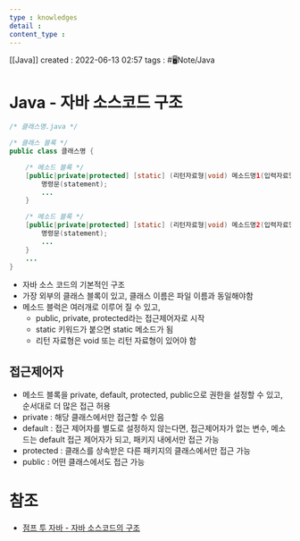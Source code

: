 ```yaml
---
type : knowledges
detail : 
content_type :
---
```


[[Java]]
created : 2022-06-13 02:57
tags : #🖥️Note/Java 

# Java - 자바 소스코드 구조
```java
/* 클래스명.java */

/* 클래스 블록 */
public class 클래스명 {

    /* 메소드 블록 */
    [public|private|protected] [static] (리턴자료형|void) 메소드명1(입력자료형 매개변수, ...) {
        명령문(statement);
        ...
    }

    /* 메소드 블록 */
    [public|private|protected] [static] (리턴자료형|void) 메소드명2(입력자료형 매개변수, ...) {
        명령문(statement);
        ...
    }
    ...
}
```

- 자바 소스 코드의 기본적인 구조
- 가장 외부의 클래스 블록이 있고, 클래스 이름은 파일 이름과 동일해야함
- 메소드 블럭은 여러개로 이루어 질 수 있고, 
	- public, private, protected라는 접근제어자로 시작
	- static 키워드가 붙으면 static 메소드가 됨
	- 리턴 자료형은 void 또는 리턴 자료형이 있어야 함

## 접근제어자
- 메소드 블록을 private, default, protected, public으로 권한을 설정할 수 있고, 순서대로 더 많은 접근 허용
- private : 해당 클래스에서만 접근할 수 있음
- default : 접근 제어자를 별도로 설정하지 않는다면, 접근제어자가 없는 변수, 메소드는 default 접근 제어자가 되고, 패키지 내에서만 접근 가능
- protected : 클래스를 상속받은 다른 패키지의 클래스에서만 접근 가능
- public : 어떤 클래스에서도 접근 가능

# 참조
- [점프 투 자바 - 자바 소스코드의 구조](https://wikidocs.net/278)